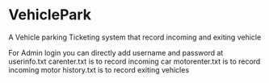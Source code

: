 # VehiclePark
A Vehicle parking Ticketing system that record incoming and exiting vehicle

For Admin login you can directly add username and password at userinfo.txt
carenter.txt is to record incoming car
motorenter.txt is to record incoming motor
history.txt is to record exiting vehicles
